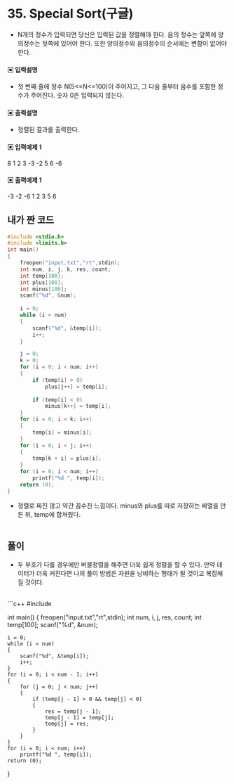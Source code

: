 # 35. Special Sort(구글)

* N개의 정수가 입력되면 당신은 입력된 값을 정렬해야 한다. 음의 정수는 앞쪽에 양의정수는 뒷쪽에 있어야 한다. 또한 양의정수와 음의정수의 순서에는 변함이 없어야 한다.




#### ▣ 입력설명

* 첫 번째 줄에 정수 N(5<=N<=100)이 주어지고, 그 다음 줄부터 음수를 포함한 정수가 주어진다. 숫자 0은 입력되지 않는다. 




#### ▣ 출력설명

* 정렬된 결과를 출력한다.




#### ▣ 입력예제 1
8
1 2 3 -3 -2 5 6 -6






#### ▣ 출력예제 1

-3 -2 -6 1 2 3 5 6


## 내가 짠 코드

```c++
#include <stdio.h>
#include <limits.h>
int main()
{
	freopen("input.txt","rt",stdin);
	int num, i, j, k, res, count;
	int temp[100];
	int plus[100];
	int minus[100];
	scanf("%d", &num);
	
	i = 0;
	while (i < num)
	{
		scanf("%d", &temp[i]);
		i++;
	}

	j = 0;
	k = 0;
	for (i = 0; i < num; i++)
	{
		if (temp[i] > 0)
			plus[j++] = temp[i];
		
		if (temp[i] < 0)
			minus[k++] = temp[i];
	}
	for (i = 0; i < k; i++)
	{
		temp[i] = minus[i];
	}
	for (i = 0; i < j; i++)
	{
		temp[k + i] = plus[i];
	}
	for (i = 0; i < num; i++)
		printf("%d ", temp[i]);
	return (0);
}


```
* 정렬로 짜진 않고 약간 꼼수친 느낌이다. minus와 plus를 따로 저장하는 배열을 만든 뒤, temp에 합쳐줬다.
<br><br> 

## 풀이
* 두 부호가 다를 경우에만 버블정렬을 해주면 더욱 쉽게 정렬을 할 수 있다. 만약 데이터가 더욱 커진다면 나의 풀이 방법은 자원을 낭비하는 형태가 될 것이고 복잡해질 것이다.

<br/>
```c++
#include <stdio.h>

int main()
{
	freopen("input.txt","rt",stdin);
	int num, i, j, res, count;
	int temp[100];
	scanf("%d", &num);
	
	i = 0;
	while (i < num)
	{
		scanf("%d", &temp[i]);
		i++;
	}
	for (i = 0; i < num - 1; i++)
	{
		for (j = 0; j < num; j++)
		{
			if (temp[j - 1] > 0 && temp[j] < 0)
			{
				res = temp[j - 1];
				temp[j - 1] = temp[j];
				temp[j] = res;
			}
		}
	}
	for (i = 0; i < num; i++)
		printf("%d ", temp[i]);
	return (0);
}
	


```
